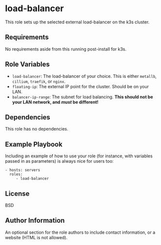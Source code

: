 load-balancer
=========

This role sets up the selected external load-balancer on the k3s cluster. 

Requirements
------------

No requirements aside from this running post-install for k3s.


Role Variables
--------------

* `load-balancer`: The load-balancer of your choice. This is either `metallb`, `cillium`, `traefik`, or `nginx`.  
* `floating-ip`: The external IP point for the cluster. Should be on your LAN.  
* `balancer-ip-range`: The subnet for load balancing. **This should not be your LAN network, and *must* be different!**


Dependencies
------------

This role has no dependencies.

Example Playbook
----------------

Including an example of how to use your role (for instance, with variables passed in as parameters) is always nice for users too:

    - hosts: servers
      roles:
         - load-balancer

License
-------

BSD

Author Information
------------------

An optional section for the role authors to include contact information, or a website (HTML is not allowed).
